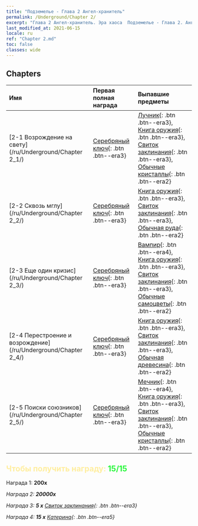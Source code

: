 ```yaml
---
title: "Подземелье - Глава 2 Ангел-хранитель"
permalink: /Underground/Chapter 2/
excerpt: "Глава 2 Ангел-хранитель. Эра хаоса  Подземелье - Глава 2. Ангел-хранитель"
last_modified_at: 2021-06-15
locale: ru
ref: "Chapter 2.md"
toc: false
classes: wide
---
```


## Chapters

  | Имя |  Первая полная награда | Выпавшие предметы |
  |:------------|:------------|:------------| 
  | [2-1 Возрождение на свету](/ru/Underground/Chapter 2_1/) | [Серебряный ключ](/ItemsRU/con_693/){: .btn .btn--era3} | [Лучник](/ItemsRU/unt_191/){: .btn .btn--era3}, [Книга оружия](/ItemsRU/mat_18/){: .btn .btn--era3}, [Свиток заклинания](/ItemsRU/con_694/){: .btn .btn--era3}, [Обычные кристаллы](/ItemsRU/mat_11/){: .btn .btn--era2} |
  | [2-2 Сквозь мглу](/ru/Underground/Chapter 2_2/) | [Серебряный ключ](/ItemsRU/con_693/){: .btn .btn--era3} | [Книга оружия](/ItemsRU/mat_18/){: .btn .btn--era3}, [Свиток заклинания](/ItemsRU/con_694/){: .btn .btn--era3}, [Обычная руда](/ItemsRU/mat_6/){: .btn .btn--era2} |
  | [2-3 Еще один кризис](/ru/Underground/Chapter 2_3/) | [Серебряный ключ](/ItemsRU/con_693/){: .btn .btn--era3} | [Вампир](/ItemsRU/unt_211/){: .btn .btn--era4}, [Книга оружия](/ItemsRU/mat_18/){: .btn .btn--era3}, [Свиток заклинания](/ItemsRU/con_694/){: .btn .btn--era3}, [Обычные самоцветы](/ItemsRU/mat_10/){: .btn .btn--era2} |
  | [2-4 Перестроение и возрождение](/ru/Underground/Chapter 2_4/) | [Серебряный ключ](/ItemsRU/con_693/){: .btn .btn--era3} | [Книга оружия](/ItemsRU/mat_18/){: .btn .btn--era3}, [Свиток заклинания](/ItemsRU/con_694/){: .btn .btn--era3}, [Обычная древесина](/ItemsRU/mat_7/){: .btn .btn--era2} |
  | [2-5 Поиски союзников](/ru/Underground/Chapter 2_5/) | [Серебряный ключ](/ItemsRU/con_693/){: .btn .btn--era3} | [Мечник](/ItemsRU/unt_193/){: .btn .btn--era4}, [Книга оружия](/ItemsRU/mat_18/){: .btn .btn--era3}, [Свиток заклинания](/ItemsRU/con_694/){: .btn .btn--era3}, [Обычные кристаллы](/ItemsRU/mat_11/){: .btn .btn--era2} |


## <span style="color: #ffeea0">Чтобы получить награду: </span><span style="color: #27f73a">15/15</span>

 Награда 1:  **200x** <i class="fas fa-gem"/>

 Награда 2:  **20000x** <i class="fas fa-coins"/>

 Награда 3: **5 x** [Свиток заклинания](/ItemsRU/con_694/){: .btn .btn--era3}

 Награда 4: **15 x** [Катерина](/ItemsRU/her_361/){: .btn .btn--era5}

